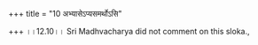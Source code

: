 +++
title = "10 अभ्यासेऽप्यसमर्थोऽसि"

+++
।।12.10।। Sri Madhvacharya did not comment on this sloka.,
